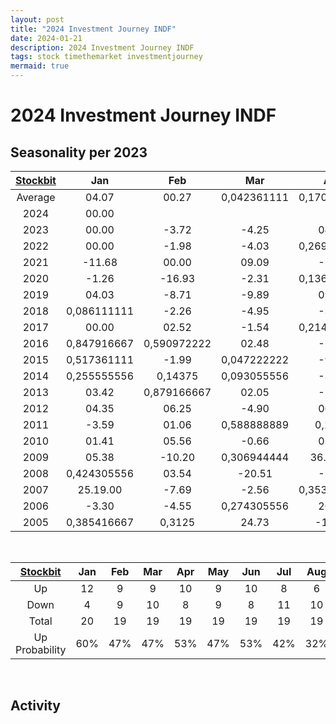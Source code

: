 ```yaml
---
layout: post
title: "2024 Investment Journey INDF"
date: 2024-01-21
description: 2024 Investment Journey INDF
tags: stock timethemarket investmentjourney
mermaid: true
---
```


# 2024 Investment Journey INDF


## Seasonality per 2023

|[Stockbit](https://stockbit.com/symbol/INDF/seasonality)|Jan|Feb|Mar|Apr|May|Jun|Jul|Aug|Sep|Oct|Nov|Dec|Year|
|:-:|:-:|:-:|:-:|:-:|:-:|:-:|:-:|:-:|:-:|:-:|:-:|:-:|:-:|
Average|04.07|00.27|0,042361111|0,170833333|03.16|01.57|0,142361111|-0.95|0,063194444|-0.83|-1.65|0,127777778|22.01
2024|00.00||||||||||||00.00
2023|00.00|-3.72|-4.25|04.03|10.08|03.52|-0.34|-3.07|-6.69|00.38|-3.38|00.39|-4.09
2022|00.00|-1.98|-4.03|0,269444444|0,219444444|0,306944444|-3.55|-8.46|-3.21|07.05|00.00|04.26|06.32
2021|-11.68|00.00|09.09|-1.14|-2.68|-2.76|-1.62|0,086805556|0,140972222|00.00|-0.79|00.40|-7.66
2020|-1.26|-16.93|-2.31|0,136111111|-11.88|13.48|-1.15|18.22|-6.23|-2.10|01.43|-3.52|-13.56
2019|04.03|-8.71|-9.89|09.02|-5.04|06.44|0,049305556|12.01|-2.84|00.00|03.25|-0.31|0,300694444
2018|0,086111111|-2.26|-4.95|-3.12|01.43|-6.01|-4.51|00.39|-7.45|01.27|10.46|0,561111111|-2.61
2017|00.00|02.52|-1.54|0,214583333|04.48|-1.71|-2.62|00.00|0,041666667|-2.67|-10.67|04.10|-4.39
2016|0,847916667|0,590972222|02.48|-1.38|-2.81|0,214583333|0,640972222|-4.80|0,429166667|-2.30|-10.88|0,209722222|50.95
2015|0,517361111|-1.99|0,047222222|-9.40|08.15|-9.93|-7.22|-13.11|0,178472222|00.45|-11.76|06.15|-24.45
2014|0,255555556|0,14375|0,093055556|-3.42|-3.19|-1.83|0,25|-2.83|0,098611111|-2.50|-1.83|0,052083333|01.50
2013|03.42|0,879166667|02.05|-1.34|00.00|00.00|-11.56|00.00|08.46|-5.67|00.00|-0.75|0,518055556
2012|04.35|06.25|-4.90|00.00|-2.58|0,128472222|11.34|00.00|0,210416667|0,061111111|0,127083333|00.00|27.17.00
2011|-3.59|01.06|0,588888889|0,1375|-2.70|06.48|10.43|-3.94|-17.21|0,191666667|-10.48|-2.13|-5.64
2010|01.41|05.56|-0.66|03.31|-6.41|0,590277778|11.45|-1.62|0,845833333|-4.59|-12.02|06.56|36.36.00
2009|05.38|-10.20|0,306944444|36.17.00|39.06.00|06.18|20.37|0,436805556|21.00|0,086805556|00.00|15.45|273.68
2008|0,424305556|03.54|-20.51|-2.15|23.08|-14.29|-5.21|-1.10|-12.89|-44.39|-11.01|-4.12|-63.53
2007|25.19.00|-7.69|-2.56|0,353472222|05.49|17.05|-1.23|-7.00|0,177777778|0,610416667|0,636805556|0,109722222|87.96
2006|-3.30|-4.55|0,274305556|26.97|-16.81|-6.38|19.32|13.33|05.04|06.40|05.26|-3.57|48.35.00
2005|0,385416667|0,3125|24.73|-12.07|0,753472222|-8.33|-0.91|-27.52|-7.59|12.33|0,170833333|07.06|15.19

<br />

|[Stockbit](https://stockbit.com/symbol/HEXA/seasonality)|Jan|Feb|Mar|Apr|May|Jun|Jul|Aug|Sep|Oct|Nov|Dec|Year|
|:-:|:-:|:-:|:-:|:-:|:-:|:-:|:-:|:-:|:-:|:-:|:-:|:-:|:-:|
Up|12|9|9|10|9|10|8|6|11|10|7|12|11
Down|4|9|10|8|9|8|11|10|8|7|9|6|8
Total|20|19|19|19|19|19|19|19|19|19|19|19|20
Up Probability|60%|47%|47%|53%|47%|53%|42%|32%|58%|53%|37%|63%|55%

<br />

## Activity 